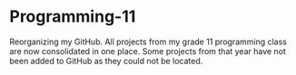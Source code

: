 # Programming-11

Reorganizing my GitHub. All projects from my grade 11 programming class are now consolidated in one place. 
Some projects from that year have not been added to GitHub as they could not be located.
